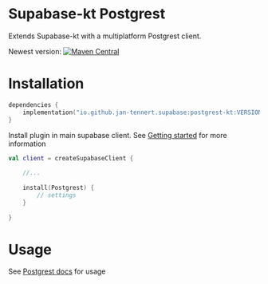 # Supabase-kt Postgrest

Extends Supabase-kt with a multiplatform Postgrest client.

Newest version: [![Maven Central](https://img.shields.io/maven-central/v/io.github.jan-tennert.supabase/supabase-kt)](https://search.maven.org/search?q=g%3Aio.github.jan-tennert.supabase)

# Installation

```kotlin
dependencies {
    implementation("io.github.jan-tennert.supabase:postgrest-kt:VERSION")
}
```

Install plugin in main supabase client. See [Getting started](https://github.com/supabase-community/supabase-kt/wiki/Getting-Started) for more information
```kotlin
val client = createSupabaseClient {
    
    //...
    
    install(Postgrest) {
        // settings
    }
    
}
```

# Usage

See [Postgrest docs](https://github.com/supabase-community/supabase-kt/wiki/Postgrest#usage) for usage
